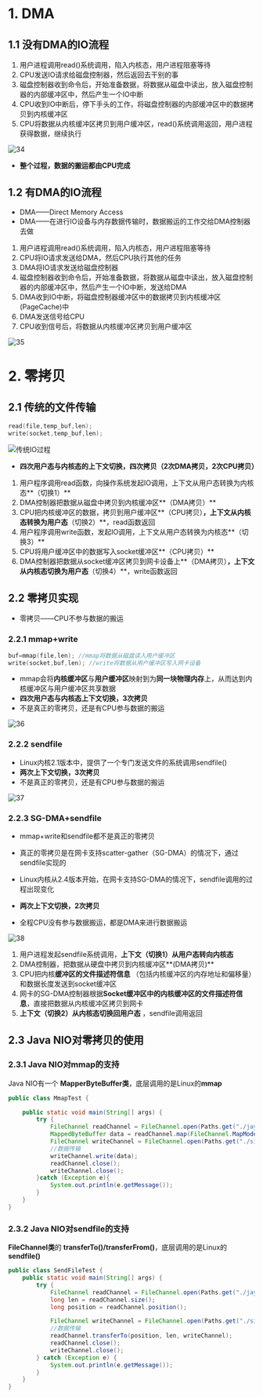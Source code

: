 # 1. DMA

## 1.1 没有DMA的IO流程

1. 用户进程调用read()系统调用，陷入内核态，用户进程阻塞等待
2. CPU发送IO请求给磁盘控制器，然后返回去干别的事
3. 磁盘控制器收到命令后，开始准备数据，将数据从磁盘中读出，放入磁盘控制器的内部缓冲区中，然后产生一个IO中断
4. CPU收到IO中断后，停下手头的工作，将磁盘控制器的内部缓冲区中的数据拷贝到内核缓冲区
5. CPU将数据从内核缓冲区拷贝到用户缓冲区，read()系统调用返回，用户进程获得数据，继续执行

![34](p/34.png)

* **整个过程，数据的搬运都由CPU完成**

## 1.2 有DMA的IO流程

* DMA——Direct Memory Access
* DMA——在进行IO设备与内存数据传输时，数据搬运的工作交给DMA控制器去做
1. 用户进程调用read()系统调用，陷入内核态，用户进程阻塞等待
2. CPU将IO请求发送给DMA，然后CPU执行其他的任务
3. DMA将IO请求发送给磁盘控制器
4. 磁盘控制器收到命令后，开始准备数据，将数据从磁盘中读出，放入磁盘控制器的内部缓冲区中，然后产生一个IO中断，发送给DMA
5. DMA收到IO中断，将磁盘控制器缓冲区中的数据拷贝到内核缓冲区(PageCache)中
6. DMA发送信号给CPU
7. CPU收到信号后，将数据从内核缓冲区拷贝到用户缓冲区

![35](p/35.png)

# 2. 零拷贝

## 2.1 传统的文件传输

```c
read(file,temp_buf,len);
write(socket,temp_buf,len);
```

![传统IO过程](p/传统IO过程.png)

* **四次用户态与内核态的上下文切换，四次拷贝（2次DMA拷贝，2次CPU拷贝）**
1. 用户程序调用read函数，向操作系统发起IO调用，上下文从用户态转换为内核态**（切换1）**
2. DMA控制器把数据从磁盘中拷贝到内核缓冲区**（DMA拷贝）**
3. CPU把内核缓冲区的数据，拷贝到用户缓冲区**（CPU拷贝）**，上下文从内核态转换为用户态**（切换2）**，read函数返回
4. 用户程序调用write函数，发起IO调用，上下文从用户态转换为内核态**（切换3）**
5. CPU将用户缓冲区中的数据写入socket缓冲区**（CPU拷贝）**
6. DMA控制器把数据从socket缓冲区拷贝到网卡设备上**（DMA拷贝）**，上下文从内核态切换为用户态**（切换4）**，write函数返回

## 2.2 零拷贝实现

* 零拷贝——CPU不参与数据的搬运

### 2.2.1 mmap+write

```c
buf=mmap(file,len); //mmap将数据从磁盘读入用户缓冲区
write(socket,buf,len); //write将数据从用户缓冲区写入网卡设备
```

* mmap会将**内核缓冲区**与**用户缓冲区**映射到为**同一块物理内存**上，从而达到内核缓冲区与用户缓冲区共享数据
* **四次用户态与内核态上下文切换，3次拷贝**
* 不是真正的零拷贝，还是有CPU参与数据的搬运

![36](p/36.png)

### 2.2.2 sendfile

* Linux内核2.1版本中，提供了一个专门发送文件的系统调用sendfile()
* **两次上下文切换，3次拷贝**
* 不是真正的零拷贝，还是有CPU参与数据的搬运

![37](p/37.png)

### 2.2.3 SG-DMA+sendfile

* mmap+write和sendfile都不是真正的零拷贝

* 真正的零拷贝是在网卡支持scatter-gather（SG-DMA）的情况下，通过sendfile实现的

* Linux内核从2.4版本开始，在网卡支持SG-DMA的情况下，sendfile调用的过程出现变化

* **两次上下文切换，2次拷贝**

* 全程CPU没有参与数据搬运，都是DMA来进行数据搬运

![38](p/38.png)

1. 用户进程发起sendfile系统调用，**上下文（切换1）从用户态转向内核态**
2. DMA控制器，把数据从硬盘中拷贝到内核缓冲区**(DMA拷贝)**
3. CPU把内核**缓冲区的文件描述符信息** （包括内核缓冲区的内存地址和偏移量）和数据长度发送到socket缓冲区
4. 网卡的SG-DMA控制器根据**Socket缓冲区中的内核缓冲区的文件描述符信息**，直接把数据从内核缓冲区拷贝到网卡
5. **上下文（切换2）从内核态切换回用户态** ，sendfile调用返回

## 2.3 Java NIO对零拷贝的使用

### 2.3.1 Java NIO对mmap的支持

Java NIO有一个 **MapperByteBuffer类**，底层调用的是Linux的**mmap**

```JAVA
public class MmapTest {

    public static void main(String[] args) {
        try {
            FileChannel readChannel = FileChannel.open(Paths.get("./jay.txt"), StandardOpenOption.READ);
            MappedByteBuffer data = readChannel.map(FileChannel.MapMode.READ_ONLY, 0, 1024 * 1024 * 40);//使用mmap
            FileChannel writeChannel = FileChannel.open(Paths.get("./siting.txt"), StandardOpenOption.WRITE, StandardOpenOption.CREATE);
            //数据传输
            writeChannel.write(data);
            readChannel.close();
            writeChannel.close();
        }catch (Exception e){
            System.out.println(e.getMessage());
        }
    }
}
```

### 2.3.2 Java NIO对sendfile的支持

**FileChannel类**的 **transferTo()/transferFrom()**，底层调用的是Linux的**sendfile()**

```java
public class SendFileTest {
    public static void main(String[] args) {
        try {
            FileChannel readChannel = FileChannel.open(Paths.get("./jay.txt"), StandardOpenOption.READ);
            long len = readChannel.size();
            long position = readChannel.position();

            FileChannel writeChannel = FileChannel.open(Paths.get("./siting.txt"), StandardOpenOption.WRITE, StandardOpenOption.CREATE);
            //数据传输
            readChannel.transferTo(position, len, writeChannel);
            readChannel.close();
            writeChannel.close();
        } catch (Exception e) {
            System.out.println(e.getMessage());
        }
    }
}
```
